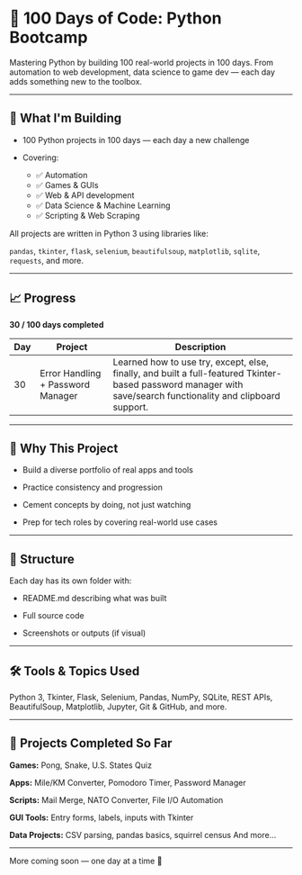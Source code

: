 # 💯 100 Days of Code: Python Bootcamp
Mastering Python by building 100 real-world projects in 100 days. From automation to web development, data science to game dev — each day adds something new to the toolbox.

-------------
## 🚀 What I'm Building
- 100 Python projects in 100 days — each day a new challenge

- Covering:
  - ✅ Automation
  - ✅ Games & GUIs
  - ✅ Web & API development
  - ✅ Data Science & Machine Learning
  - ✅ Scripting & Web Scraping

All projects are written in Python 3 using libraries like:

```pandas```, ```tkinter```, ```flask```, ```selenium```, ```beautifulsoup```, ```matplotlib```, ```sqlite```, ```requests```, and more.

-----------
## 📈 Progress
**30 / 100 days completed**

|**Day**	|**Project**	|**Description**|
|-------|----------|---------------|
|30	|Error Handling + Password Manager	|Learned how to use try, except, else, finally, and built a full-featured Tkinter-based password manager with save/search functionality and clipboard support.|

----------------
## 🧠 Why This Project
- Build a diverse portfolio of real apps and tools

- Practice consistency and progression

- Cement concepts by doing, not just watching

- Prep for tech roles by covering real-world use cases

------------
## 📁 Structure
Each day has its own folder with:

- README.md describing what was built

- Full source code

- Screenshots or outputs (if visual)

--------------
## 🛠️ Tools & Topics Used
Python 3, Tkinter, Flask, Selenium, Pandas, NumPy, SQLite, REST APIs, BeautifulSoup, Matplotlib, Jupyter, Git & GitHub, and more.

------------
## 📌 Projects Completed So Far
**Games:** Pong, Snake, U.S. States Quiz

**Apps:** Mile/KM Converter, Pomodoro Timer, Password Manager

**Scripts:** Mail Merge, NATO Converter, File I/O Automation

**GUI Tools:** Entry forms, labels, inputs with Tkinter

**Data Projects:** CSV parsing, pandas basics, squirrel census
And more...

----------------
More coming soon — one day at a time 💪